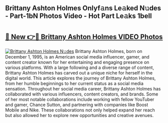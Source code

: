 ## Brittany Ashton Holmes Onlyf𝚊ns Le𝚊ked N𝚞des - Part-1bN Photos Video - Hot Part Le𝚊ks 1bell

# <h2><a href="http://ab94335.deff.icu/?id=Brittany+Ashton+Holmes">🔗 New 👉🔴 Brittany Ashton Holmes VIDEO Photos</a></h2>

[![Brittany Ashton Holmes N𝚞des](https://i.imgur.com/rIISA9y.gif)](http://ab94335.deff.icu/?id=Brittany+Ashton+Holmes)
Brittany Ashton Holmes, born on December 1, 1995, is an American social media influencer, gamer, and content creator known for her entertaining and engaging presence on various platforms. With a large following and a diverse range of content, Brittany Ashton Holmes has carved out a unique niche for herself in the digital world. This article explores the journey of Brittany Ashton Holmes, from her humble beginnings to her current status as a social media sensation. Throughout her social media career, Brittany Ashton Holmes has collaborated with various influencers, content creators, and brands. Some of her most notable collaborations include working with fellow YouTuber and gamer, Chance Sutton, and partnering with companies like Boost Mobile and Nike. These collaborations not only helped expand her reach but also allowed her to explore new opportunities and creative avenues.
